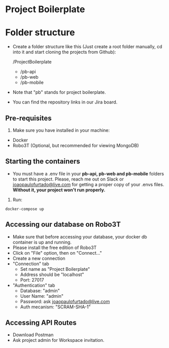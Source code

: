 # Project Boilerplate

# Folder structure

- Create a folder structure like this (Just create a root folder manually, cd into it and start cloning the projects from Github):

  /ProjectBoilerplate

  - /pb-api
  - /pb-web
  - /pb-mobile

- Note that "pb" stands for project boilerplate.
- You can find the repository links in our Jira board.

## Pre-requisites

1. Make sure you have installed in your machine:

- Docker
- Robo3T (Optional, but recommended for viewing MongoDB)

## Starting the containers

- You must have a .env file in your **pb-api, pb-web and pb-mobile** folders to start this project. Please, reach me out on Slack or joaopaulofurtado@live.com for getting a proper copy of your .envs files. **Without it, your project won't run properly.**

1. Run:

```
docker-compose up
```

## Accessing our database on Robo3T

- Make sure that before accessing your database, your docker db container is up and running.
- Please install the free edition of Robo3T
- Click on "File" option, then on "Connect..."
- Create a new connection
- "Connection" tab
  - Set name as "Project Boilerplate"
  - Address should be "localhost"
  - Port: 27017
- "Authentication" tab
  - Database: "admin"
  - User Name: "admin"
  - Password: ask joaopaulofurtado@live.com
  - Auth mecanism: "SCRAM-SHA-1"

## Accessing API Routes

- Download Postman
- Ask project admin for Workspace invitation.
